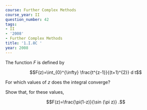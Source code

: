 ```yaml
---
course: Further Complex Methods
course_year: II
question_number: 42
tags:
- II
- '2008'
- Further Complex Methods
title: '1.I.8C '
year: 2008
---
```



The function $F$ is defined by

$$F(z)=\int_{0}^{\infty} \frac{t^{z-1}}{(t+1)^{2}} d t$$

For which values of $z$ does the integral converge?

Show that, for these values,

$$F(z)=\frac{\pi(1-z)}{\sin (\pi z)} .$$